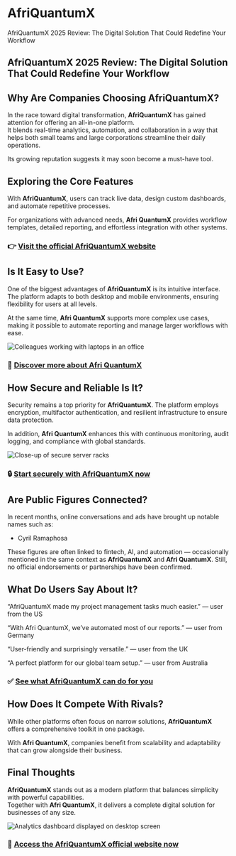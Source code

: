 # AfriQuantumX
AfriQuantumX 2025 Review: The Digital Solution That Could Redefine Your Workflow
## AfriQuantumX 2025 Review: The Digital Solution That Could Redefine Your Workflow

## Why Are Companies Choosing AfriQuantumX?
In the race toward digital transformation, **AfriQuantumX** has gained attention for offering an all-in-one platform.  
It blends real-time analytics, automation, and collaboration in a way that helps both small teams and large corporations streamline their daily operations.  

Its growing reputation suggests it may soon become a must-have tool.

## Exploring the Core Features
With **AfriQuantumX**, users can track live data, design custom dashboards, and automate repetitive processes.  

For organizations with advanced needs, **Afri QuantumX** provides workflow templates, detailed reporting, and effortless integration with other systems.

### 👉 **[Visit the official AfriQuantumX website](https://afri-quantumx.com)**

## Is It Easy to Use?
One of the biggest advantages of **AfriQuantumX** is its intuitive interface. The platform adapts to both desktop and mobile environments, ensuring flexibility for users at all levels.  

At the same time, **Afri QuantumX** supports more complex use cases, making it possible to automate reporting and manage larger workflows with ease.

![Colleagues working with laptops in an office](https://images.pexels.com/photos/374720/pexels-photo-374720.jpeg?auto=compress&cs=tinysrgb&w=1170&h=780&dpr=1)

### 🔗 **[Discover more about Afri QuantumX](https://afri-quantumx.com)**

## How Secure and Reliable Is It?
Security remains a top priority for **AfriQuantumX**. The platform employs encryption, multifactor authentication, and resilient infrastructure to ensure data protection.  

In addition, **Afri QuantumX** enhances this with continuous monitoring, audit logging, and compliance with global standards.

![Close-up of secure server racks](https://media.istockphoto.com/id/1405739998/photo/setup-of-blade-servers-close-up.jpg?s=612x612&w=0&k=20&c=4eZBUIfiKI-jc6QrbSYlq0bw24y8oqJrqS7hTNvBnDo=)

### 🔒 **[Start securely with AfriQuantumX now](https://afri-quantumx.com)**

## Are Public Figures Connected?
In recent months, online conversations and ads have brought up notable names such as:  

- Cyril Ramaphosa  

These figures are often linked to fintech, AI, and automation — occasionally mentioned in the same context as **AfriQuantumX** and **Afri QuantumX**. Still, no official endorsements or partnerships have been confirmed.

## What Do Users Say About It?
“AfriQuantumX made my project management tasks much easier.” — user from the US  

“With Afri QuantumX, we’ve automated most of our reports.” — user from Germany  

“User-friendly and surprisingly versatile.” — user from the UK  

“A perfect platform for our global team setup.” — user from Australia  

### ✅ **[See what AfriQuantumX can do for you](https://afri-quantumx.com)**

## How Does It Compete With Rivals?
While other platforms often focus on narrow solutions, **AfriQuantumX** offers a comprehensive toolkit in one package.  

With **Afri QuantumX**, companies benefit from scalability and adaptability that can grow alongside their business.

## Final Thoughts
**AfriQuantumX** stands out as a modern platform that balances simplicity with powerful capabilities.  
Together with **Afri QuantumX**, it delivers a complete digital solution for businesses of any size.  

![Analytics dashboard displayed on desktop screen](https://images.pexels.com/photos/669619/pexels-photo-669619.jpeg?auto=compress&cs=tinysrgb&w=1170&h=780&dpr=1)

### 🚀 **[Access the AfriQuantumX official website now](https://afri-quantumx.com)**
